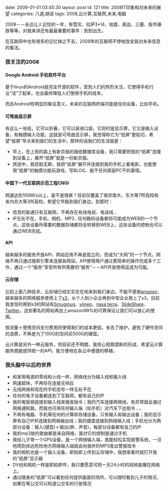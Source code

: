 date: 2009-01-01 03:45:30
layout: post
id: 121
title: 2008IT印象和对未来的展望
categories: 八道,胡说
tags: 2008,云计算,互联网,未来,电脑

2008－－永远让人记住的一年，有雪灾、拉萨3•14、地震、奥运、三鹿、股市暴跌等等，对我来讲还有最最重要的事件：到到出生。

在互联网中也有很多的记忆抹之不去，2008年的互联网不停地改变我对未来信息的看法。


### 我关注的2008


#### Google Android 手机软件平台

基于linux的Android是完全开源的软件，受到人们的热烈关注，它使得手机行业“活”了起来，也会最终降低人们使用手机的成本。

而且Android有明显的象征意义，未来的互联网终端可能是任何设备，比如手机。

#### 可弯曲显示屏

有这么一张纸，它可以折叠，它可以装进口袋，它同时是显示屏，它又是输入设备，有触摸输入功能，这就是可弯曲显示屏，我觉得称它为“纸屏”更贴切，希望“纸屏”早点来到我们的生活中，那样的话我们的生活就是：
	
* 早上，在上班的路上有新京报的报纸数据库设备，我只需要把我的“纸屏”连接到设备上，展开“纸屏”就是一份新京报。
* 旅途中，我百般无聊，我把“纸屏”展开并连接到我的手机上看电影，也能使用“纸屏”的触摸功能玩游戏、写BLOG、能干任何家庭PC干的事情。


#### 中国下一代互联网示范工程CNGI

网速达到100M/s以上，是不是很爽？目前仅覆盖了南京南大、东大等7所高校和省内苏大等3所高校。希望它早能到我们身边，到那时：

	
* 信息的联通只有互联网，不再存在有线电视、电话线...
* IP无处不在，手机、相机、MP3...任何数码设备都将可能成为WEB的一个节点，这些设备所需要的数据存储都将会转移到WEB上，这些设备的控制也可以通过WEB完成。

#### API

越来越多的服务开放API，网站应用不再是孤立的，而成为“大网”的一个节点，网络不再只通过搜索引擎来连接各网站，API使得用户通过更简单的操作完成多个工作，通过一个“服务”享受所有所需要的“服务”－－API开放使得这成为可能。

#### 云存储

比较上面几种技术，云存储已经实实在在地来到我们身边，不能不感谢[amazon](http://www.amazon.com)，越来越多的网络服务使用上了[s3](http://aws.amazon.com/s3/)，从个人到小企业再到中型企业用上了s3，目前我发现的用到s3的网站有[Smugmug](http://www.smugmug.com/)、[vimeo](http://vimeo.com)、[nasa terra](http://terra.nasa.gov/)、[SlideShare](http://www.slideshare.net)、[Twitter](http://twitter.com)。这些著名的网站再加上amazon99%的可靠保证让我们可以放心的使用。

按流量＋使用空间支付费用将使得我们的成本更低，省去了维护，避免了硬件空间的浪费，不再是为了100G的空间买500G的硬盘。

云计算是另外一种云服务，但目前还不明朗，我担心短期垄断的形成，希望云计算服务商能提供统一的API，能方便地在各云中便捷的移植。





### 我头脑中以后的世界


* 和家用电源的零线和火线一样，网络线分为输入线和输入线
* 网速超快，不再存在连接无响应
* 无线网络和现在的手机信号一样无处不在
* 任何的电子设备都连到了互联网，都有自己的IP
* 我的电饭锅连接到输入线来接收指令；我的汽车连接两根线，有异常就会通过网络通知我，而我也可用任何输入端（如手机）对汽车下达指令...，
* 不再有电脑、手机等任何的计算和存储设备，只有输入和输出设备；我的显示屏有自己IP并连接到网络输出线；我的键盘连接到网络输入线；手机也分为两部分设备：输入(键盘)＋输出(屏、声音)，每部分设备都有自己的IP
* 我的mp3放的歌曲都是来自网络，我对它的控制是通过手机
* 我给儿子带一个GPS设备，是一个网络输入端，我能轻松实现报警系统，一旦他爬到床边危险地方网络输入端就会向我听的MP3发出警报指令
* 我的相机也是一个输入设备，即拍即上传到云存储中，我想查看时就打开我的“纸屏”显示器
* DV也和相机一样是即拍即传，我只要愿意可把一天24小时的视频直播在网络上。
* 通过随身的“纸屏”可以看到任何提供画面的场所，可以随时看到儿子的情况，如果在等公交可以知道公交车的行驶情况


